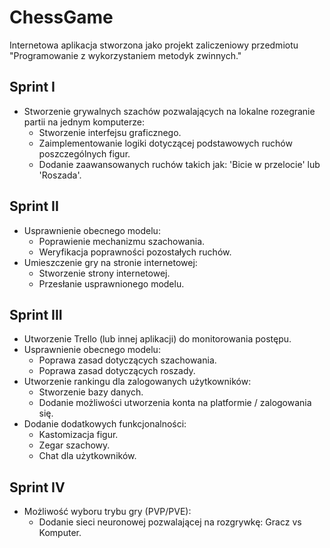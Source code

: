 # ChessGame
Internetowa aplikacja stworzona jako projekt zaliczeniowy przedmiotu "Programowanie z wykorzystaniem metodyk zwinnych."

## Sprint I
* Stworzenie grywalnych szachów pozwalających na lokalne rozegranie partii na jednym komputerze:
  * Stworzenie interfejsu graficznego. 
  * Zaimplementowanie logiki dotyczącej podstawowych ruchów poszczególnych figur.
  * Dodanie zaawansowanych ruchów takich jak: 'Bicie w przelocie' lub 'Roszada'.

## Sprint II
* Usprawnienie obecnego modelu:
  * Poprawienie mechanizmu szachowania.
  * Weryfikacja poprawności pozostałych ruchów. 
* Umieszczenie gry na stronie internetowej:
  * Stworzenie strony internetowej.
  * Przesłanie usprawnionego modelu.


## Sprint III
* Utworzenie Trello (lub innej aplikacji) do monitorowania postępu.
* Usprawnienie obecnego modelu:
  * Poprawa zasad dotyczących szachowania.
  * Poprawa zasad dotyczących roszady.
* Utworzenie rankingu dla zalogowanych użytkowników:
  * Stworzenie bazy danych.
  * Dodanie możliwości utworzenia konta na platformie / zalogowania się.
* Dodanie dodatkowych funkcjonalności:
  * Kastomizacja figur.
  * Zegar szachowy.
  * Chat dla użytkowników. 

## Sprint IV
* Możliwość wyboru trybu gry (PVP/PVE):
  * Dodanie sieci neuronowej pozwalającej na rozgrywkę: Gracz vs Komputer.
